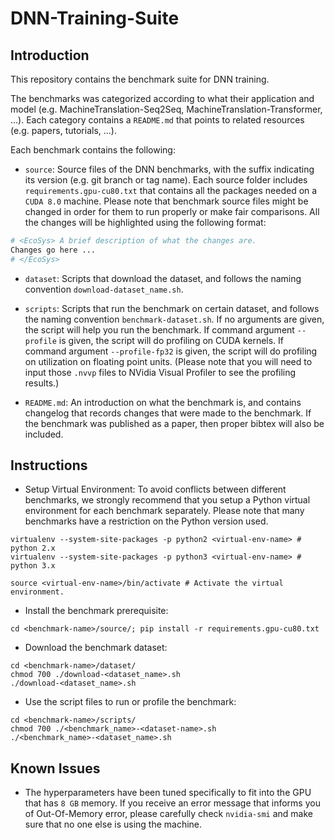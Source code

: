 # DNN-Training-Suite

## Introduction

This repository contains the benchmark suite for DNN training.

The benchmarks was categorized according to what their application and model (e.g. MachineTranslation-Seq2Seq, 
MachineTranslation-Transformer, ...). 
Each category contains a `README.md` that points to related resources (e.g. papers, tutorials, ...).

Each benchmark contains the following:

* `source`: Source files of the DNN benchmarks, with the suffix indicating its version (e.g. git branch or tag name).
Each source folder includes `requirements.gpu-cu80.txt` that contains all the packages needed on a `CUDA 8.0` machine.
Please note that benchmark source files might be changed in order for them to run properly or make fair comparisons. All the changes will be highlighted using the following format:

```python
# <EcoSys> A brief description of what the changes are.
Changes go here ...
# </EcoSys>
```

* `dataset`: Scripts that download the dataset, and follows the naming convention `download-dataset_name.sh`.

* `scripts`: Scripts that run the benchmark on certain dataset, and follows the naming convention `benchmark-dataset.sh`.
If no arguments are given, the script will help you run the benchmark. 
If command argument `--profile` is given, the script will do profiling on CUDA kernels.
If command argument `--profile-fp32` is given, the script will do profiling on utilization on floating point units.
(Please note that you will need to input those `.nvvp` files to NVidia Visual Profiler to see the profiling results.)

* `README.md`: An introduction on what the benchmark is, 
and contains changelog that records changes that were made to the benchmark. 
If the benchmark was published as a paper, then proper bibtex will also be included.

## Instructions

* Setup Virtual Environment: To avoid conflicts between different benchmarks, 
we strongly recommend that you setup a Python virtual environment for each benchmark separately. 
Please note that many benchmarks have a restriction on the Python version used.

```
virtualenv --system-site-packages -p python2 <virtual-env-name> # python 2.x
virtualenv --system-site-packages -p python3 <virtual-env-name> # python 3.x

source <virtual-env-name>/bin/activate # Activate the virtual environment.
```

* Install the benchmark prerequisite: 

```
cd <benchmark-name>/source/; pip install -r requirements.gpu-cu80.txt
```

* Download the benchmark dataset:

```
cd <benchmark-name>/dataset/
chmod 700 ./download-<dataset_name>.sh
./download-<dataset_name>.sh
```

* Use the script files to run or profile the benchmark:

```
cd <benchmark-name>/scripts/
chmod 700 ./<benchmark_name>-<dataset-name>.sh
./<benchmark_name>-<dataset_name>.sh
```

## Known Issues

* The hyperparameters have been tuned specifically to fit into the GPU that has `8 GB` memory. If you receive an error message that informs you of Out-Of-Memory error, please carefully check `nvidia-smi` and make sure that no one else is using the machine.
